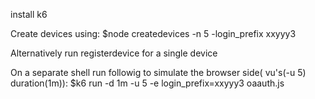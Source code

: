 install k6

Create devices using:
$node createdevices -n 5 -login_prefix xxyyy3

Alternatively run registerdevice for a single device

On a separate shell run followig to simulate the browser side( vu's(-u 5) duration(1m)):
$k6 run   -d 1m -u 5 -e login_prefix=xxyyy3 oaauth.js

